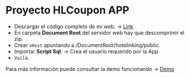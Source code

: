 # Proyecto HLCoupon APP

- Descargar el código completo de mi web. -> [Link](https://toniramon.dev/hotelinking.zip)
- En carpeta **Document Root** del servidor web hay que descomprimir el zip. 
- Crear ```vHost``` apuntando a /DocumentRoot/hotelinking/public.
- Importar **Script Sql**. -> Crea el usuario requerido por la App
- ```Voilà```.

Para más información puede consultar la demo funcionando -> [Demo](http://toniramon.dev/)
